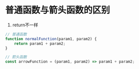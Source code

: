 # 普通函数与箭头函数的区别
1. return不一样
```js
// 普通函数
function normalFunction(param1, param2) {
    return param1 + param2;
}

// 箭头函数
const arrowFunction = (param1, param2) => param1 + param2;

```
